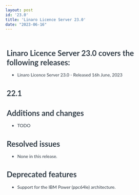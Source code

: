 ```yaml
---
layout: post
id: '23.0'
title: 'Linaro Licence Server 23.0'
date: "2023-06-16"
---
```



<style>
.release-container{
   font-family:"Lato";
    color:#333E48;
    font-size:14px;
    padding:4px;
}
h1{
    font-size:1.5rem;
    font-family:"Lato";
}
h6{
    font-weight:500;
    margin:10px;
    font-size:14px;
}
ul li{
margin-left:2%;
font-family:"Lato";
}

</style>
<div class='release-container'> 
<h1>Linaro Licence Server 23.0 covers the following releases:</h1> 
<ul>
<li>Linaro Licence Server 23.0 - Released 16h June, 2023</li>
</ul>

<h1>22.1</h1>
<h1>Additions and changes</h1>
<ul>
<li>TODO</li>
</ul>
<h1>Resolved issues</h1>
<ul>
<li>None in this release.</li>
</ul>
<h1>Deprecated features</h1>
<ul>
<li>Support for the IBM Power (ppc64le) architecture.</li>
</ul>
</div>
